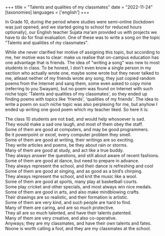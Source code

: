 +++
title = "Talents and qualities of my classmates"
date = "2022-11-24"
[taxonomies]
languages  = ['english']
+++

In Grade 10, during the period where studies were semi-online (lockdown was just opened, and we started going to school for reduced hours optionally), our English teacher Sujata ma'am provided us with projects we have to do for final evaluation. One of these was to write a song on the topic "Talents and qualities of my classmates".
<!-- more -->

While she never clarified her motive of assigning this topic, but according to me, her motive was to clear: make us realise that on-campus education has one advantage that is friends. The idea of "writing a song" was new to most students in class. To be honest, I don't even know a single person in my section who actually wrote one, maybe some wrote but they never talked to me, atleast neither of my friends wrote any song, they just copied random poems from the Internet and sang them, some even asked to copy mine (referring to you Swayam), but no poem was found on Internet with such niche topic 'Talents and qualities of my classmates', so they ended up finding poems with topics like 'friends', 'qualities of my friends'. The idea to write a poem on such niche topic was also perplexing for me, but anyhow I ended up writing one good poem which my teacher liked. So here it is:

The class 10 students are not bad, and would help whosoever is sad.  
They would make a sad one laugh, and most of them obey the staff.  
Some of them are good at computers, and may be good programmers.  
Be it powerpoint or excel, every computer problem they smell.  
Some of them are good at writing, their writings are so exciting.  
They write articles and poems, be they about rain or storms.  
Many of them are good at study, and act like a true buddy.  
They always answer the questions, and still about aware of recent fashions.  
Some of them are good at dance, but need to prepare in advance.  
They always represent the school, and their dance is refreshing and cool  
Some of them are good at singing, and as good as a bird’s chirping.  
They always represent the school, and knit the music like a wool.  
Some of them are good at sports, many play at basketball courts.  
Some play cricket and other specials, and most always win nice medals.  
Some of them are good in arts, and also make mindblowing crafts.  
Their drawings are so realistic, and their formation is artistic.  
Some of them are very kind, and such people are hard to find.  
Many of them are caring, and are so much protective.  
They all are so much talented, and have their talents patented.  
Many of them are very creative, and also co-operative.  
Anyways; they are my classmates, and have their own talents and fates.  
Noone is worth calling a fool, and they are my classmates at the school.  